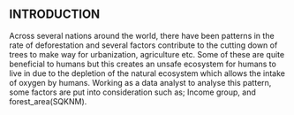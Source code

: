 ![]()
## INTRODUCTION
Across several nations around the world, there have been patterns in the rate of deforestation and several factors contribute to the cutting down of trees to make way for urbanization, agriculture etc. Some of these are quite beneficial to humans but this creates an unsafe ecosystem for humans to live in due to the depletion of the natural ecosystem which allows the intake of oxygen by humans. Working as a data analyst to analyse this pattern, some factors are put into consideration such as; Income group, and forest_area(SQKNM).
